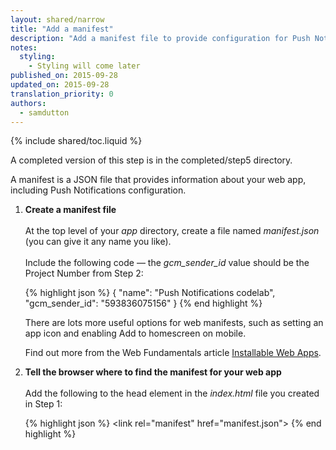 ```yaml
---
layout: shared/narrow
title: "Add a manifest"
description: "Add a manifest file to provide configuration for Push Notifications."
notes:
  styling:
    - Styling will come later
published_on: 2015-09-28
updated_on: 2015-09-28
translation_priority: 0
authors:
  - samdutton
---
```


{% include shared/toc.liquid %}

A completed version of this step is in the completed/step5 directory.

A manifest is a JSON file that provides information about your web app, including Push Notifications configuration.

1. **Create a manifest file**<br>
   <br>
   At the top level of your _app_ directory, create a file named
   _manifest.json_ (you can give it any name you like).<br>
   <br>
   Include the following code — the _gcm\_sender\_id_ value should be the
   Project Number from Step 2:<br>

   {% highlight json %}
   {
     "name": "Push Notifications codelab",
     "gcm\_sender\_id": "593836075156"
   }
   {% end highlight %}

   There are lots more useful options for web manifests, such as setting an app icon and enabling Add to homescreen on mobile.

   Find out more from the Web Fundamentals article [Installable Web Apps](https://developers.google.com/web/updates/2014/11/Support-for-installable-web-apps-with-webapp-manifest-in-chrome-38-for-Android?hl=en).

2. **Tell the browser where to find the manifest for your web app**<br>
   <br>
   Add the following to the head element in the _index.html_ file you created in
   Step 1:<br>

   {% highlight json %}
   &lt;link rel="manifest" href="manifest.json"&gt;
   {% end highlight %}

